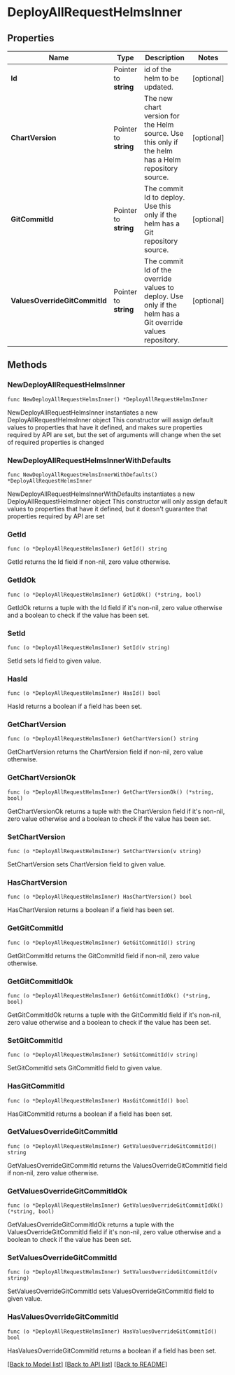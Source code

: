 # DeployAllRequestHelmsInner

## Properties

Name | Type | Description | Notes
------------ | ------------- | ------------- | -------------
**Id** | Pointer to **string** | id of the helm to be updated. | [optional] 
**ChartVersion** | Pointer to **string** | The new chart version for the Helm source. Use this only if the helm has a Helm repository source. | [optional] 
**GitCommitId** | Pointer to **string** | The commit Id to deploy. Use this only if the helm has a Git repository source. | [optional] 
**ValuesOverrideGitCommitId** | Pointer to **string** | The commit Id of the override values to deploy. Use only if the helm has a Git override values repository. | [optional] 

## Methods

### NewDeployAllRequestHelmsInner

`func NewDeployAllRequestHelmsInner() *DeployAllRequestHelmsInner`

NewDeployAllRequestHelmsInner instantiates a new DeployAllRequestHelmsInner object
This constructor will assign default values to properties that have it defined,
and makes sure properties required by API are set, but the set of arguments
will change when the set of required properties is changed

### NewDeployAllRequestHelmsInnerWithDefaults

`func NewDeployAllRequestHelmsInnerWithDefaults() *DeployAllRequestHelmsInner`

NewDeployAllRequestHelmsInnerWithDefaults instantiates a new DeployAllRequestHelmsInner object
This constructor will only assign default values to properties that have it defined,
but it doesn't guarantee that properties required by API are set

### GetId

`func (o *DeployAllRequestHelmsInner) GetId() string`

GetId returns the Id field if non-nil, zero value otherwise.

### GetIdOk

`func (o *DeployAllRequestHelmsInner) GetIdOk() (*string, bool)`

GetIdOk returns a tuple with the Id field if it's non-nil, zero value otherwise
and a boolean to check if the value has been set.

### SetId

`func (o *DeployAllRequestHelmsInner) SetId(v string)`

SetId sets Id field to given value.

### HasId

`func (o *DeployAllRequestHelmsInner) HasId() bool`

HasId returns a boolean if a field has been set.

### GetChartVersion

`func (o *DeployAllRequestHelmsInner) GetChartVersion() string`

GetChartVersion returns the ChartVersion field if non-nil, zero value otherwise.

### GetChartVersionOk

`func (o *DeployAllRequestHelmsInner) GetChartVersionOk() (*string, bool)`

GetChartVersionOk returns a tuple with the ChartVersion field if it's non-nil, zero value otherwise
and a boolean to check if the value has been set.

### SetChartVersion

`func (o *DeployAllRequestHelmsInner) SetChartVersion(v string)`

SetChartVersion sets ChartVersion field to given value.

### HasChartVersion

`func (o *DeployAllRequestHelmsInner) HasChartVersion() bool`

HasChartVersion returns a boolean if a field has been set.

### GetGitCommitId

`func (o *DeployAllRequestHelmsInner) GetGitCommitId() string`

GetGitCommitId returns the GitCommitId field if non-nil, zero value otherwise.

### GetGitCommitIdOk

`func (o *DeployAllRequestHelmsInner) GetGitCommitIdOk() (*string, bool)`

GetGitCommitIdOk returns a tuple with the GitCommitId field if it's non-nil, zero value otherwise
and a boolean to check if the value has been set.

### SetGitCommitId

`func (o *DeployAllRequestHelmsInner) SetGitCommitId(v string)`

SetGitCommitId sets GitCommitId field to given value.

### HasGitCommitId

`func (o *DeployAllRequestHelmsInner) HasGitCommitId() bool`

HasGitCommitId returns a boolean if a field has been set.

### GetValuesOverrideGitCommitId

`func (o *DeployAllRequestHelmsInner) GetValuesOverrideGitCommitId() string`

GetValuesOverrideGitCommitId returns the ValuesOverrideGitCommitId field if non-nil, zero value otherwise.

### GetValuesOverrideGitCommitIdOk

`func (o *DeployAllRequestHelmsInner) GetValuesOverrideGitCommitIdOk() (*string, bool)`

GetValuesOverrideGitCommitIdOk returns a tuple with the ValuesOverrideGitCommitId field if it's non-nil, zero value otherwise
and a boolean to check if the value has been set.

### SetValuesOverrideGitCommitId

`func (o *DeployAllRequestHelmsInner) SetValuesOverrideGitCommitId(v string)`

SetValuesOverrideGitCommitId sets ValuesOverrideGitCommitId field to given value.

### HasValuesOverrideGitCommitId

`func (o *DeployAllRequestHelmsInner) HasValuesOverrideGitCommitId() bool`

HasValuesOverrideGitCommitId returns a boolean if a field has been set.


[[Back to Model list]](../README.md#documentation-for-models) [[Back to API list]](../README.md#documentation-for-api-endpoints) [[Back to README]](../README.md)


